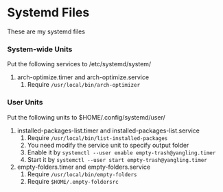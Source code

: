 # Systemd Files

These are my systemd files

### System-wide Units

Put the following services to /etc/systemd/system/

1. arch-optimize.timer and arch-optimize.service
    1. Require `/usr/local/bin/arch-optimizer`

### User Units

Put the following units to $HOME/.config/systemd/user/

1. installed-packages-list.timer and installed-packages-list.service
    1. Require `/usr/local/bin/list-installed-packages`
    2. You need modify the service unit to specify output folder
    3. Enable it by `systemctl --user enable empty-trash@yangling.timer`
    4. Start it by `systemctl --user start empty-trash@yangling.timer`
2. empty-folders.timer and empty-folders.service
    1. Require `/usr/local/bin/empty-folders`
    2. Require `$HOME/.empty-foldersrc`
